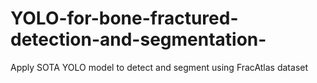 # YOLO-for-bone-fractured-detection-and-segmentation-
Apply SOTA YOLO model to detect and segment using FracAtlas dataset
